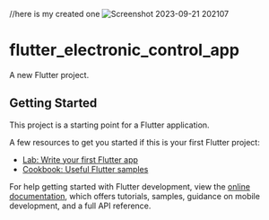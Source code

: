 
//here is my created one
![Screenshot 2023-09-21 202107](https://github.com/krrish9958/Electronic-control-app-ui/assets/114428213/6ed207bb-8d0c-47c8-ac3d-12525258b478)
# flutter_electronic_control_app

A new Flutter project.

## Getting Started

This project is a starting point for a Flutter application.

A few resources to get you started if this is your first Flutter project:

- [Lab: Write your first Flutter app](https://docs.flutter.dev/get-started/codelab)
- [Cookbook: Useful Flutter samples](https://docs.flutter.dev/cookbook)

For help getting started with Flutter development, view the
[online documentation](https://docs.flutter.dev/), which offers tutorials,
samples, guidance on mobile development, and a full API reference.
